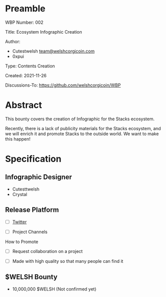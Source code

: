Preamble
========
WBP Number: 002

Title: Ecosystem Infographic Creation

Author: 
* Cutestwelsh team@welshcorgicoin.com
* 0xpui

Type: Contents Creation

Created: 2021-11-26

Discussions-To: https://github.com/welshcorgicoin/WBP

Abstract
========
This bounty covers the creation of Infographic for the Stacks ecosystem. 

Recently, there is a lack of publicity materials for the Stacks ecosystem, and we will enrich it and promote Stacks to the outside world. We want to make this happen!

Specification
=============
Infographic Designer
----------
* Cutesttwelsh
* Crystal

Release Platform
--------------------

- [ ] [Twitter](https://twitter.com/welshcorgi_coin)

- [ ] Project Channels

How to Promote

- [ ] Request collaboration on a project

- [ ] Made with high quality so that many people can find it

$WELSH Bounty
-------------
* 10,000,000 $WELSH (Not confirmed yet)
